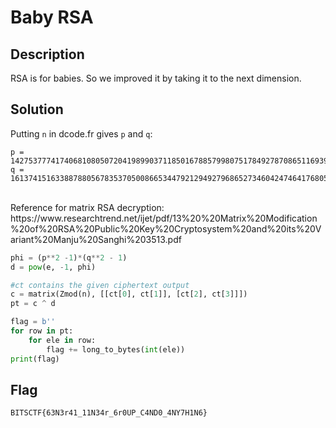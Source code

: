 # Baby RSA
## Description
RSA is for babies. So we improved it by taking it to the next dimension.

## Solution
Putting `n` in dcode.fr gives `p` and `q`:
```
p = 142753777417406810805072041989903711850167885799807517849278708651169396646976000865163313860950535511049508198208303464027395072922054180911222963584032655378369512823722235617080276310818723368812500206379762931650041566049091705857347865200497666530004056146401044724048482323535857808462375833056005919409
q = 161374151633887880567835370500866534479212949279686527346042474641768055324964720409600075821784325443977565511087794614167314642076253331252646071422351727785801273964216434051992658005517462757428567737089311219316483995316413254806332369908230656600378302043303884997949582553596892625743238461113701189423
```
<br>
Reference for matrix RSA decryption:
https://www.researchtrend.net/ijet/pdf/13%20%20Matrix%20Modification%20of%20RSA%20Public%20Key%20Cryptosystem%20and%20its%20Variant%20Manju%20Sanghi%203513.pdf <br>

```py
phi = (p**2 -1)*(q**2 - 1)
d = pow(e, -1, phi)

#ct contains the given ciphertext output
c = matrix(Zmod(n), [[ct[0], ct[1]], [ct[2], ct[3]]])
pt = c ^ d

flag = b''
for row in pt:
    for ele in row:
        flag += long_to_bytes(int(ele))
print(flag)
```
## Flag
`BITSCTF{63N3r41_11N34r_6r0UP_C4ND0_4NY7H1N6}`
